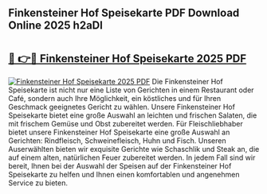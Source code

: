 ## Finkensteiner Hof Speisekarte PDF Download Online 2025 h2aDl

# <h2><a href="http://gc9ohr.nevu.top/?p=Finkensteiner+Hof+Speisekarte">🔗 👉🔴 Finkensteiner Hof Speisekarte 2025 PDF</a></h2>

[![Finkensteiner Hof Speisekarte 2025 PDF](https://i.imgur.com/dBaPXMq.png)](http://gc9ohr.nevu.top/?p=Finkensteiner+Hof+Speisekarte)
Die Finkensteiner Hof Speisekarte ist nicht nur eine Liste von Gerichten in einem Restaurant oder Café, sondern auch Ihre Möglichkeit, ein köstliches und für Ihren Geschmack geeignetes Gericht zu wählen. Unsere Finkensteiner Hof Speisekarte bietet eine große Auswahl an leichten und frischen Salaten, die mit frischem Gemüse und Obst zubereitet werden. Für Fleischliebhaber bietet unsere Finkensteiner Hof Speisekarte eine große Auswahl an Gerichten: Rindfleisch, Schweinefleisch, Huhn und Fisch. Unseren Auserwählten bieten wir exquisite Gerichte wie Schaschlik und Steak an, die auf einem alten, natürlichen Feuer zubereitet werden. In jedem Fall sind wir bereit, Ihnen bei der Auswahl der Speisen auf der Finkensteiner Hof Speisekarte zu helfen und Ihnen einen komfortablen und angenehmen Service zu bieten.

